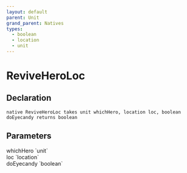 ```yaml
---
layout: default
parent: Unit
grand_parent: Natives
types:
  - boolean
  - location
  - unit
---
```


# ReviveHeroLoc

## Declaration

```
native ReviveHeroLoc takes unit whichHero, location loc, boolean doEyecandy returns boolean
```

## Parameters
<dl>
  <dt>whichHero `unit`</dt>
  <dd></dd>

  <dt>loc `location`</dt>
  <dd></dd>

  <dt>doEyecandy `boolean`</dt>
  <dd></dd>
</dl>